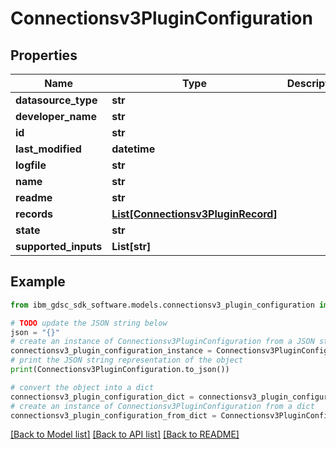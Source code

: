 # Connectionsv3PluginConfiguration


## Properties

Name | Type | Description | Notes
------------ | ------------- | ------------- | -------------
**datasource_type** | **str** |  | [optional] 
**developer_name** | **str** |  | [optional] 
**id** | **str** |  | [optional] 
**last_modified** | **datetime** |  | [optional] 
**logfile** | **str** |  | [optional] 
**name** | **str** |  | [optional] 
**readme** | **str** |  | [optional] 
**records** | [**List[Connectionsv3PluginRecord]**](Connectionsv3PluginRecord.md) |  | [optional] 
**state** | **str** |  | [optional] 
**supported_inputs** | **List[str]** |  | [optional] 

## Example

```python
from ibm_gdsc_sdk_software.models.connectionsv3_plugin_configuration import Connectionsv3PluginConfiguration

# TODO update the JSON string below
json = "{}"
# create an instance of Connectionsv3PluginConfiguration from a JSON string
connectionsv3_plugin_configuration_instance = Connectionsv3PluginConfiguration.from_json(json)
# print the JSON string representation of the object
print(Connectionsv3PluginConfiguration.to_json())

# convert the object into a dict
connectionsv3_plugin_configuration_dict = connectionsv3_plugin_configuration_instance.to_dict()
# create an instance of Connectionsv3PluginConfiguration from a dict
connectionsv3_plugin_configuration_from_dict = Connectionsv3PluginConfiguration.from_dict(connectionsv3_plugin_configuration_dict)
```
[[Back to Model list]](../README.md#documentation-for-models) [[Back to API list]](../README.md#documentation-for-api-endpoints) [[Back to README]](../README.md)


